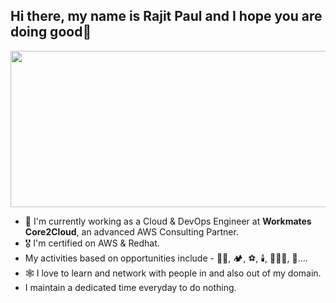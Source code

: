 ## Hi there, my name is Rajit Paul and I hope you are doing good👋

<img align='center' src='https://scontent.fccu3-1.fna.fbcdn.net/v/t39.30808-6/fr/cp0/e15/q65/273403320_5807282519288726_8359725201397487206_n.jpg?_nc_cat=104&ccb=1-5&_nc_sid=dd9801&_nc_ohc=oVCOGjAQ_WgAX-xpV2q&_nc_ht=scontent.fccu3-1.fna&oh=00_AT_bP1Lfph-Q1wec20PaFlcWYoDxgFHSXudEh7BRRxdboQ&oe=62157A59' width='800' height='250'>

- 💼 I'm currently working as a Cloud & DevOps Engineer at **Workmates Core2Cloud**, an advanced AWS Consulting Partner.
- 🎖️ I'm certified on AWS & Redhat.
- My activities based on opportunities include - 🚴‍♂️, 🏕️, ⚽, 🕯️, 🏊🏻‍♂️, 🕺....
- 🕸️ I love to learn and network with people in and also out of my domain.
- I maintain a dedicated time everyday to do nothing.


<!--
**RajitPaul11/RajitPaul11** is a ✨ _special_ ✨ repository because its `README.md` (this file) appears on your GitHub profile.

Here are some ideas to get you started:

- 🔭 I’m currently working on ...
- 🌱 I’m currently learning ...
- 👯 I’m looking to collaborate on ...
- 🤔 I’m looking for help with ...
- 💬 Ask me about ...
- 📫 How to reach me: ...
- 😄 Pronouns: ...
- ⚡ Fun fact: ...
-->
